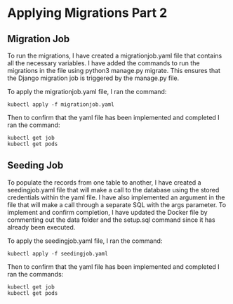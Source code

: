 # Applying Migrations Part 2

## Migration Job
To run the migrations, I have created a migrationjob.yaml file that contains all the necessary variables. I have added the commands to run the migrations in the file using python3 manage.py migrate. This ensures that the Django migration job is triggered by the manage.py file.

To apply the migrationjob.yaml file, I ran the command:
```
kubectl apply -f migrationjob.yaml
```

Then to confirm that the yaml file has been implemented and completed I ran the command:
```
kubectl get job
kubectl get pods
```

## Seeding Job
To populate the records from one table to another, I have created a seedingjob.yaml file that will make a call to the database using the stored credentials within the yaml file. I have also implemented an argument in the file that will make a call through a separate SQL with the args parameter.
To implement and confirm completion, I have updated the Docker file by commenting out the data folder and the setup.sql command since it has already been executed.

To apply the seedingjob.yaml file, I ran the command:
```
kubectl apply -f seedingjob.yaml
```

Then to confirm that the yaml file has been implemented and completed I ran the commands:
```
kubectl get job
kubectl get pods
```
